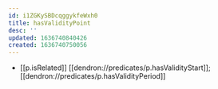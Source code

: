 ```yaml
---
id: i1ZGKySBDcqggykfeWxh0
title: hasValidityPoint
desc: ''
updated: 1636740840426
created: 1636740750056
---
```





- [[p.isRelated]] [[dendron://predicates/p.hasValidityStart]]; [[dendron://predicates/p.hasValidityPeriod]]

